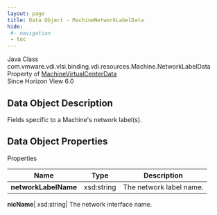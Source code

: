 ```yaml
---
layout: page
title: Data Object - MachineNetworkLabelData
hide:
 #- navigation
 - toc
---
```






Java Class
    com.vmware.vdi.vlsi.binding.vdi.resources.Machine.NetworkLabelData  
Property of
     [MachineVirtualCenterData](vdi.resources.Machine.VirtualCenterData.md#field_detail)  
Since 
    Horizon View 6.0

## Data Object Description 

Fields specific to a Machine's network label(s). 

## Data Object Properties

Properties

Name |  Type |  Description   
---|---|---  
**networkLabelName**|  xsd:string|  The network label name.   
  
**nicName**|  xsd:string|  The network interface name.   
  
  
  
  
  
  


